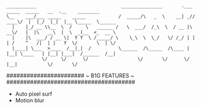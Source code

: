```
___________                               _______________       .___ _____  _____   __  .__    ________         
\__    ___/___ _____    _____            /  _____/\   _  \    __| _// ____\/  |  |_/  |_|  |__ \_____  \______  
  |    |_/ __ \\__  \  /     \   ______ /   \  ___/  /_\  \  / __ |\   __\/   |  |\   __\  |  \  _(__  <_  __ \ 
  |    |\  ___/ / __ \|  Y Y  \ /_____/ \    \_\  \  \_/   \/ /_/ | |  | /    ^   /|  | |   Y  \/       \  | \/ 
  |____| \___  >____  /__|_|  /          \______  /\_____  /\____ | |__| \____   | |__| |___|  /______  /__|    
             \/     \/      \/                  \/       \/      \/           |__|           \/       \/        
```
####################### ~ B1G FEATURES ~ ######################################

- Auto pixel surf
- Motion blur

